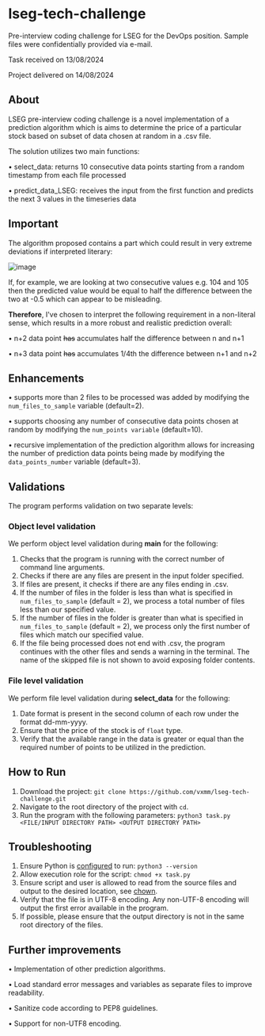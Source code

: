 # lseg-tech-challenge
Pre-interview coding challenge for LSEG for the DevOps position. Sample files were confidentially provided via e-mail. 

Task received on 13/08/2024

Project delivered on 14/08/2024

## About
LSEG pre-interview coding challenge is a novel implementation of a prediction algorithm which is aims to determine the price of a particular stock based on subset of data chosen at random in a .csv file.

The solution utilizes two main functions:

• select_data: returns 10 consecutive data points starting from a random timestamp from each file processed

• predict_data_LSEG: receives the input from the first function and predicts the next 3 values in the timeseries data

## Important 

The algorithm proposed contains a part which could result in very extreme deviations if interpreted literary:

![image](https://github.com/user-attachments/assets/977e961c-3aca-452c-baca-f87994d3e86b)

If, for example, we are looking at two consecutive values e.g. 104 and 105 then the predicted value would be equal to half the difference between the two at -0.5 which can appear to be misleading. 

**Therefore**, I've chosen to interpret the following requirement in a non-literal sense, which results in a more robust and realistic prediction overall:

• n+2 data point ~~has~~ accumulates half the difference between n and n+1

• n+3 data point ~~has~~ accumulates 1/4th the difference between n+1 and n+2

## Enhancements

• supports more than 2 files to be processed was added by modifying the ```num_files_to_sample``` variable (default=2).

• supports choosing any number of consecutive data points chosen at random by modifying the ```num_points variable``` (default=10).

• recursive implementation of the prediction algorithm allows for increasing the number of prediction data points being made by modifying the ```data_points_number``` variable (default=3).


## Validations

The program performs validation on two separate levels: 

### Object level validation

We perform object level validation during __main__ for the following: 

1. Checks that the program is running with the correct number of command line arguments. 
2. Checks if there are any files are present in the input folder specified. 
3. If files are present, it checks if there are any files ending in .csv. 
4. If the number of files in the folder is less than what is specified in ```num_files_to_sample``` (default = 2), we process a total number of files less than our specified value.
5. If the number of files in the folder is greater than what is specified in ```num_files_to_sample``` (default = 2), we process only the first number of files which match our specified value.
6. If the file being processed does not end with .csv, the program continues with the other files and sends a warning in the terminal. The name of the skipped file is not shown to avoid exposing folder contents.

### File level validation

We perform file level validation during **select_data** for the following:

1. Date format is present in the second column of each row under the format dd-mm-yyyy.
2. Ensure that the price of the stock is of ``float`` type.
3. Verify that the available range in the data is greater or equal than the required number of points to be utilized in the prediction.

## How to Run

1. Download the project: ```git clone https://github.com/vxmm/lseg-tech-challenge.git```
2. Navigate to the root directory of the project with ``cd``.
3. Run the program with the following parameters: ```python3 task.py <FILE/INPUT DIRECTORY PATH> <OUTPUT DIRECTORY PATH>```

## Troubleshooting
1. Ensure Python is [configured](https://www.python.org/downloads/) to run: ```python3 --version```
2. Allow execution role for the script: ```chmod +x task.py```
3. Ensure script and user is allowed to read from the source files and output to the desired location, see [chown](https://linuxcommand.org/lc3_man_pages/chown1.html). 
4. Verify that the file is in UTF-8 encoding. Any non-UTF-8 encoding will output the first error available in the program.
5. If possible, please ensure that the output directory is not in the same root directory of the files.

## Further improvements 

• Implementation of other prediction algorithms.

• Load standard error messages and variables as separate files to improve readability. 

• Sanitize code according to PEP8 guidelines.

• Support for non-UTF8 encoding.
